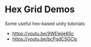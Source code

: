 # Hex Grid Demos



Some useful hex-based unity tutorials:

- https://youtu.be/9WElejje6Sc
- https://youtu.be/bcPqdCSGCls
